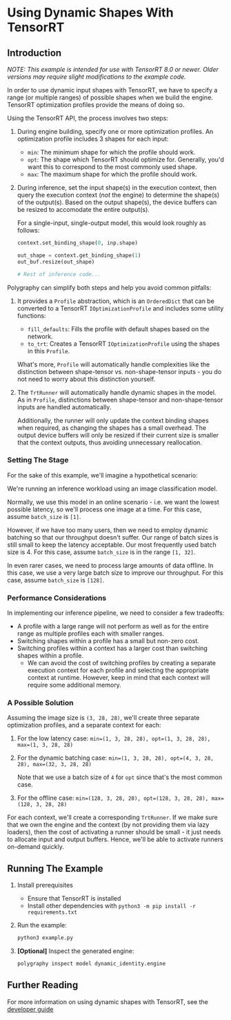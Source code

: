 # Using Dynamic Shapes With TensorRT

## Introduction

*NOTE: This example is intended for use with TensorRT 8.0 or newer.*
    *Older versions may require slight modifications to the example code.*

In order to use dynamic input shapes with TensorRT, we have to specify a range
(or multiple ranges) of possible shapes when we build the engine.
TensorRT optimization profiles provide the means of doing so.

Using the TensorRT API, the process involves two steps:

1. During engine building, specify one or more optimization profiles.
    An optimization profile includes 3 shapes for each input:
    - `min`: The minimum shape for which the profile should work.
    - `opt`: The shape which TensorRT should optimize for.
        Generally, you'd want this to correspond to the most commonly used shape.
    - `max`: The maximum shape for which the profile should work.

2. During inference, set the input shape(s) in the execution context, then
    query the execution context (*not* the engine) to determine the shape(s) of the output(s).
    Based on the output shape(s), the device buffers can be resized to accomodate
    the entire output(s).

    For a single-input, single-output model, this would look roughly as follows:

    ```python
    context.set_binding_shape(0, inp.shape)

    out_shape = context.get_binding_shape(1)
    out_buf.resize(out_shape)

    # Rest of inference code...
    ```

Polygraphy can simplify both steps and help you avoid common pitfalls:

1. It provides a `Profile` abstraction, which is an `OrderedDict` that
    can be converted to a TensorRT `IOptimizationProfile` and includes some utility functions:
    - `fill_defaults`: Fills the profile with default shapes based on the network.
    - `to_trt`: Creates a TensorRT `IOptimizationProfile` using the shapes in this `Profile`.

    What's more, `Profile` will automatically handle complexities like the
    distinction between shape-tensor vs. non-shape-tensor inputs - you do not
    need to worry about this distinction yourself.

2. The `TrtRunner` will automatically handle dynamic shapes in the model.
    As in `Profile`, distinctions between shape-tensor and non-shape-tensor inputs
    are handled automatically.

    Additionally, the runner will only update the context binding shapes when required,
    as changing the shapes has a small overhead. The output device buffers will only
    be resized if their current size is smaller that the context outputs, thus avoiding
    unnecessary reallocation.


### Setting The Stage

For the sake of this example, we'll imagine a hypothetical scenario:

We're running an inference workload using an image classification model.

Normally, we use this model in an online scenario - i.e. we want the lowest possible
latency, so we'll process one image at a time.
For this case, assume `batch_size` is `[1]`.

However, if we have too many users, then we need to employ dynamic batching so that
our throughput doesn't suffer. Our range of batch sizes is still small to
keep the latency acceptable. Our most frequently used batch size is 4.
For this case, assume `batch_size` is in the range `[1, 32]`.

In even rarer cases, we need to process large amounts of data offline. In this case,
we use a very large batch size to improve our throughput.
For this case, assume `batch_size` is `[128]`.

### Performance Considerations

In implementing our inference pipeline, we need to consider a few tradeoffs:

- A profile with a large range will not perform as well as for the entire range as
    multiple profiles each with smaller ranges.
- Switching shapes within a profile has a small but non-zero cost.
- Switching profiles within a context has a larger cost than switching shapes within a profile.
    - We can avoid the cost of switching profiles by creating a separate execution context
        for each profile and selecting the appropriate context at runtime.
        However, keep in mind that each context will require some additional memory.


### A Possible Solution

Assuming the image size is `(3, 28, 28)`, we'll create three separate
optimization profiles, and a separate context for each:

1. For the low latency case:
    `min=(1, 3, 28, 28), opt=(1, 3, 28, 28), max=(1, 3, 28, 28)`

2. For the dynamic batching case:
    `min=(1, 3, 28, 28), opt=(4, 3, 28, 28), max=(32, 3, 28, 28)`

    Note that we use a batch size of `4` for `opt` since that's the most common case.

3. For the offline case:
    `min=(128, 3, 28, 28), opt=(128, 3, 28, 28), max=(128, 3, 28, 28)`

For each context, we'll create a corresponding `TrtRunner`. If we make sure that
we own the engine and the context (by not providing them via lazy loaders), then
the cost of activating a runner should be small - it just needs to allocate
input and output buffers. Hence, we'll be able to activate runners on-demand quickly.


## Running The Example

1. Install prerequisites
    * Ensure that TensorRT is installed
    * Install other dependencies with `python3 -m pip install -r requirements.txt`

2. Run the example:

    ```bash
    python3 example.py
    ```

3. **[Optional]** Inspect the generated engine:

    ```bash
    polygraphy inspect model dynamic_identity.engine
    ```

## Further Reading

For more information on using dynamic shapes with TensorRT, see the
[developer guide](https://docs.nvidia.com/deeplearning/tensorrt/developer-guide/index.html#work_dynamic_shapes)

